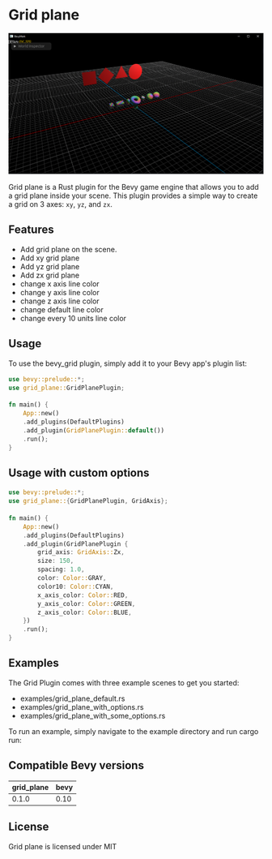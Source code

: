 # Grid plane

![This is an image](screenshots/1.png)

Grid plane is a Rust plugin for the Bevy game engine that allows you to add a grid plane inside your scene. This plugin provides a simple way to create a grid on 3 axes: `xy`, `yz`, and `zx`.


## Features
- Add grid plane on the scene.
- Add xy grid plane
- Add yz grid plane
- Add zx grid plane
- change x axis line color 
- change y axis line color 
- change z axis line color
- change default line color
- change every 10 units line color

## Usage
To use the bevy_grid plugin, simply add it to your Bevy app's plugin list:

```rust
use bevy::prelude::*;
use grid_plane::GridPlanePlugin;

fn main() {
    App::new()
    .add_plugins(DefaultPlugins)
    .add_plugin(GridPlanePlugin::default())
    .run();
}
```


## Usage with custom options

```rust
use bevy::prelude::*;
use grid_plane::{GridPlanePlugin, GridAxis};

fn main() {
    App::new()
    .add_plugins(DefaultPlugins)
    .add_plugin(GridPlanePlugin { 
        grid_axis: GridAxis::Zx,
        size: 150,
        spacing: 1.0,
        color: Color::GRAY,
        color10: Color::CYAN,
        x_axis_color: Color::RED,
        y_axis_color: Color::GREEN,
        z_axis_color: Color::BLUE,
    })
    .run();
}
```


## Examples
The Grid Plugin comes with three example scenes to get you started:
- examples/grid_plane_default.rs
- examples/grid_plane_with_options.rs
- examples/grid_plane_with_some_options.rs

To run an example, simply navigate to the example directory and run cargo run:


## Compatible Bevy versions

| grid_plane | bevy |
| ---------- | ---- |
| 0.1.0      | 0.10 |


## License

Grid plane is licensed under MIT

